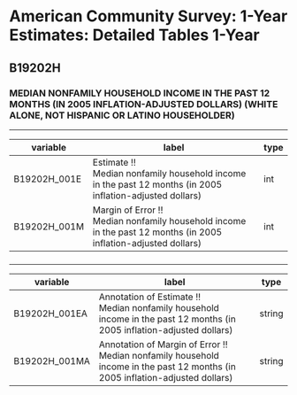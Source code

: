 # American Community Survey: 1-Year Estimates: Detailed Tables 1-Year

## B19202H

### MEDIAN NONFAMILY HOUSEHOLD INCOME IN THE PAST 12 MONTHS (IN 2005 INFLATION-ADJUSTED DOLLARS) (WHITE ALONE, NOT HISPANIC OR LATINO HOUSEHOLDER)

___

| variable | label | type |
| ----- | ----- | ----- |
| B19202H_001E | Estimate !!<br>Median nonfamily household income in the past 12 months (in 2005 inflation-adjusted dollars) | int |
| B19202H_001M | Margin of Error !!<br>Median nonfamily household income in the past 12 months (in 2005 inflation-adjusted dollars) | int |
### 

___

| variable | label | type |
| ----- | ----- | ----- |
| B19202H_001EA | Annotation of Estimate !!<br>Median nonfamily household income in the past 12 months (in 2005 inflation-adjusted dollars) | string |
| B19202H_001MA | Annotation of Margin of Error !!<br>Median nonfamily household income in the past 12 months (in 2005 inflation-adjusted dollars) | string |

